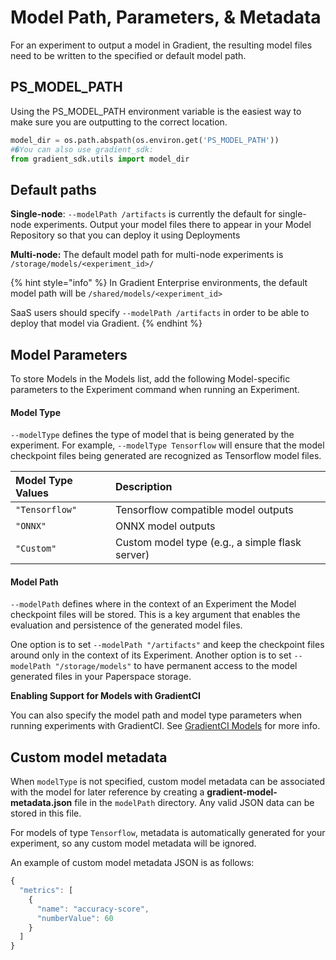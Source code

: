 # Model Path, Parameters, & Metadata

For an experiment to output a model in Gradient, the resulting model files need to be written to the specified or default model path.

## PS\_MODEL\_PATH

Using the PS\_MODEL\_PATH environment variable is the easiest way to make sure you are outputting to the correct location.

```python
model_dir = os.path.abspath(os.environ.get('PS_MODEL_PATH'))
#�You can also use gradient_sdk:
from gradient_sdk.utils import model_dir
```

## Default paths

**Single-node**: `--modelPath /artifacts` is currently the default for single-node experiments. Output your model files there to appear in your Model Repository so that you can deploy it using Deployments

**Multi-node:** The default model path for multi-node experiments is `/storage/models/<experiment_id>/`

{% hint style="info" %}
In Gradient Enterprise environments, the default model path will be `/shared/models/<experiment_id>`

SaaS users should specify `--modelPath /artifacts` in order to be able to deploy that model via Gradient.
{% endhint %}

## Model Parameters

To store Models in the Models list, add the following Model-specific parameters to the Experiment command when running an Experiment.

#### Model Type

`--modelType` defines the type of model that is being generated by the experiment. For example, `--modelType Tensorflow` will ensure that the model checkpoint files being generated are recognized as Tensorflow model files.

| Model Type Values | Description |
| :--- | :--- |
| `"Tensorflow"` | Tensorflow compatible model outputs |
| `"ONNX"` | ONNX model outputs |
| `"Custom"` | Custom model type \(e.g., a simple flask server\) |

#### Model Path

`--modelPath` defines where in the context of an Experiment the Model checkpoint files will be stored. This is a key argument that enables the evaluation and persistence of the generated model files.

One option is to set `--modelPath "/artifacts"` and keep the checkpoint files around only in the context of its Experiment. Another option is to set `--modelPath "/storage/models"` to have permanent access to the model generated files in  your Paperspace storage.

**Enabling Support for Models with GradientCI**

You can also specify the model path and model type parameters when running experiments with GradientCI. See [GradientCI Models](../../projects/gradientci.md#models) for more info.

## Custom model metadata

When `modelType` is not specified, custom model metadata can be associated with the model for later reference by creating a **gradient-model-metadata.json** file in the `modelPath` directory. Any valid JSON data can be stored in this file.

For models of type `Tensorflow`, metadata is automatically generated for your experiment, so any custom model metadata will be ignored.

An example of custom model metadata JSON is as follows:

```javascript
{
  "metrics": [
    {
      "name": "accuracy-score",  
      "numberValue": 60
    }
  ]
}
```

